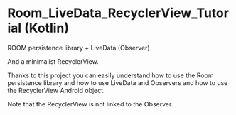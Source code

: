# Room_LiveData_RecyclerView_Tutorial (Kotlin)

ROOM persistence library + LiveData (Observer)

And a minimalist RecyclerView.

Thanks to this project you can easily understand how to use the Room persistence library and how to use LiveData and Observers and how to use the RecyclerView Android object.

Note that the RecyclerView is not linked to the Observer.

